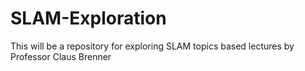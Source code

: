 # SLAM-Exploration
This will be a repository for exploring SLAM topics based lectures by Professor Claus Brenner

